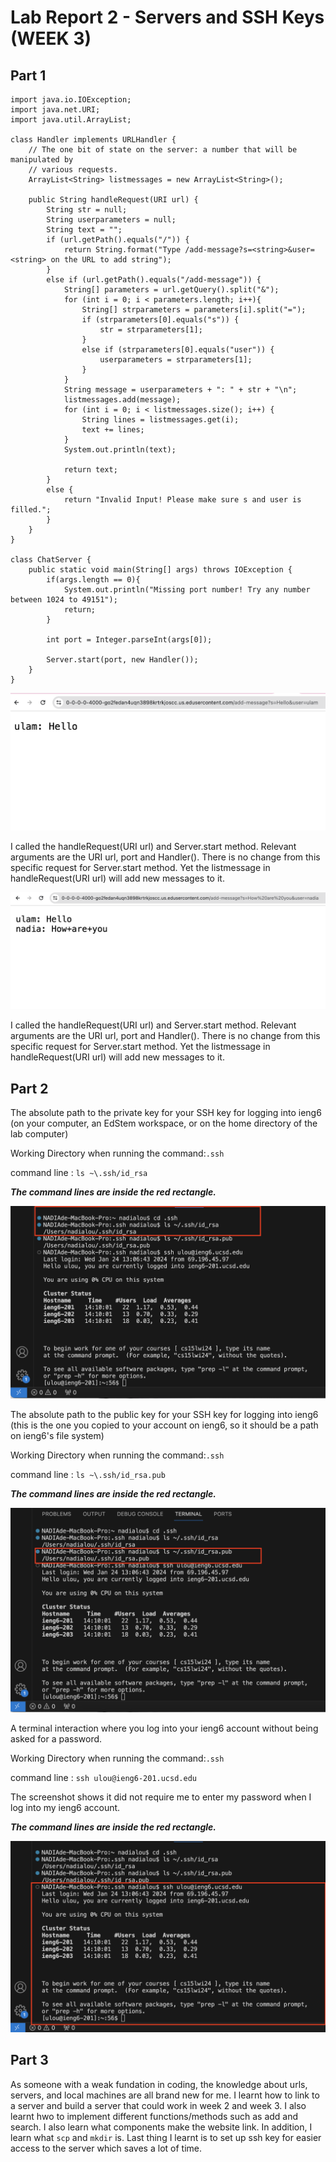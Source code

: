# Lab Report 2 - Servers and SSH Keys (WEEK 3)

## Part 1
```
import java.io.IOException;
import java.net.URI;
import java.util.ArrayList;

class Handler implements URLHandler {
    // The one bit of state on the server: a number that will be manipulated by
    // various requests.
    ArrayList<String> listmessages = new ArrayList<String>();

    public String handleRequest(URI url) {
        String str = null;
        String userparameters = null;
        String text = "";
        if (url.getPath().equals("/")) {
            return String.format("Type /add-message?s=<string>&user=<string> on the URL to add string");
        } 
        else if (url.getPath().equals("/add-message")) {
            String[] parameters = url.getQuery().split("&");
            for (int i = 0; i < parameters.length; i++){
                String[] strparameters = parameters[i].split("=");
                if (strparameters[0].equals("s")) {
                    str = strparameters[1];
                }
                else if (strparameters[0].equals("user")) {
                    userparameters = strparameters[1];
                }
            }
            String message = userparameters + ": " + str + "\n";
            listmessages.add(message);
            for (int i = 0; i < listmessages.size(); i++) {
                String lines = listmessages.get(i);
                text += lines;
            }
            System.out.println(text);

            return text;
        } 
        else {
            return "Invalid Input! Please make sure s and user is filled.";
        }
    }
}

class ChatServer {
    public static void main(String[] args) throws IOException {
        if(args.length == 0){
            System.out.println("Missing port number! Try any number between 1024 to 49151");
            return;
        }

        int port = Integer.parseInt(args[0]);

        Server.start(port, new Handler());
    }
}
```

![Image](Images/text1.png)

I called the handleRequest(URI url) and Server.start method. Relevant arguments are the URI url, port and Handler(). There is no change from this specific request for Server.start method. Yet the listmessage in handleRequest(URI url) will add new messages to it.

![Image](Images/Text2.png)

I called the handleRequest(URI url) and Server.start method. Relevant arguments are the URI url, port and Handler(). There is no change from this specific request for Server.start method. Yet the listmessage in handleRequest(URI url) will add new messages to it.

## Part 2

The absolute path to the private key for your SSH key for logging into ieng6 (on your computer, an EdStem workspace, or on the home directory of the lab computer)

Working Directory when running the command:`.ssh`

command line : `ls ~\.ssh/id_rsa`

***The command lines are inside the red rectangle.***

![Image](Images/Private.png)

The absolute path to the public key for your SSH key for logging into ieng6 (this is the one you copied to your account on ieng6, so it should be a path on ieng6's file system)

Working Directory when running the command:`.ssh`

command line : `ls ~\.ssh/id_rsa.pub`

***The command lines are inside the red rectangle.***

![Image](Images/Public.png)

A terminal interaction where you log into your ieng6 account without being asked for a password.

Working Directory when running the command:`.ssh`

command line : `ssh ulou@ieng6-201.ucsd.edu`

The screenshot shows it did not require me to enter my password when I log into my ieng6 account.

***The command lines are inside the red rectangle.***

![Image](Images/login.png)

## Part 3
As someone with a weak fundation in coding, the knowledge about urls, servers, and local machines are all brand new for me. I learnt how to link to a server and build a server that could work in week 2 and week 3. I also learnt hwo to implement different functions/methods such as add and search. I also learn what components make the website link. In addition, I learn what `scp` and `mkdir` is. Last thing I learnt is to set up ssh key for easier access to the server which saves a lot of time.
